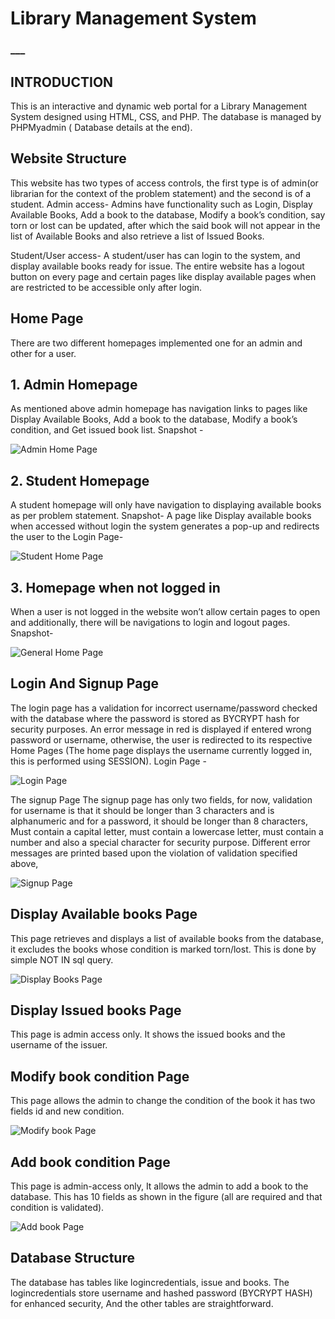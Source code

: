 

# Library Management System

### ___


## INTRODUCTION

This is an interactive and dynamic web portal for a Library Management System designed using
HTML, CSS, and PHP. The database is managed by PHPMyadmin ( Database details at the end).

## Website Structure

This website has two types of access controls, the first type is of admin(or librarian for the
context of the problem statement) and the second is of a student.
Admin access-
Admins have functionality such as Login, Display Available Books, Add a book to the database,
Modify a book’s condition, say torn or lost can be updated, after which the said book will not
appear in the list of Available Books and also retrieve a list of Issued Books.


Student/User access-
A student/user has can login to the system, and display available books ready for issue.
The entire website has a logout button on every page and certain pages like display available
pages when are restricted to be accessible only after login.

## Home Page

There are two different homepages implemented one for an admin and other for a user.

## 1. Admin Homepage


As mentioned above admin homepage has navigation links to pages like Display
Available Books, Add a book to the database, Modify a book’s condition, and Get issued
book list.
Snapshot -

![Admin Home Page](/utils/Home_page.JPG)


## 2. Student Homepage


A student homepage will only have navigation to displaying available books as per
problem statement.
Snapshot-
A page like Display available books when accessed without login the system generates a
pop-up and redirects the user to the Login Page-

![Student Home Page](/utils/Student_home.JPG)


## 3. Homepage when not logged in


When a user is not logged in the website won’t allow certain pages to open and
additionally, there will be navigations to login and logout pages.
Snapshot-

![General Home Page](/utils/General_home.JPG)


## Login And Signup Page

The login page has a validation for incorrect username/password checked with the database
where the password is stored as BYCRYPT hash for security purposes.
An error message in red is displayed if entered wrong password or username, otherwise, the
user is redirected to its respective Home Pages (The home page displays the username currently
logged in, this is performed using SESSION).
Login Page -

![Login Page](/utils/Login.JPG)


The signup Page
The signup page has only two fields, for now, validation for username is that it should be longer
than 3 characters and is alphanumeric and for a password, it should be longer than 8 characters,
Must contain a capital letter, must contain a lowercase letter, must contain a number and also a
special character for security purpose.
Different error messages are printed based upon the violation of validation specified above,

![Signup Page](/utils/Signup_violation.JPG)


## Display Available books Page

This page retrieves and displays a list of available books from the database, it excludes the
books whose condition is marked torn/lost. This is done by simple NOT IN sql query.

![Display Books Page](/utils/Display_books.JPG)

## Display Issued books Page

This page is admin access only. It shows the issued books and the username of the issuer.



## Modify book condition Page

This page allows the admin to change the condition of the book it has two fields id and new
condition.

![Modify book Page](/utils/modify_book.JPG)


## Add book condition Page

This page is admin-access only, It allows the admin to add a book to the database. This has 10
fields as shown in the figure (all are required and that condition is validated).

![Add book Page](/utils/Add_book.JPG)


## Database Structure

The database has tables like logincredentials, issue and books.
The logincredentials store username and hashed password (BYCRYPT HASH) for enhanced
security,
And the other tables are straightforward.


